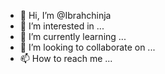 - 👋 Hi, I’m @Ibrahchinja
- 👀 I’m interested in ...
- 🌱 I’m currently learning ...
- 💞️ I’m looking to collaborate on ...
- 📫 How to reach me ...

<!---
Ibrahchinja/Ibrahchinja is a ✨ special ✨ repository because its `README.md` (this file) appears on your GitHub profile.
You can click the Preview link to take a look at your changes.
--->

